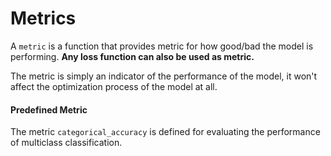 # Metrics

A `metric` is a function that provides metric for how good/bad the model
is performing. **Any loss function can also be used as metric.** 

The metric is simply an indicator of the performance of the model, 
it won't affect the optimization process of the model at all.

#### Predefined Metric

The metric `categorical_accuracy` is defined for evaluating the 
performance of multiclass classification.
